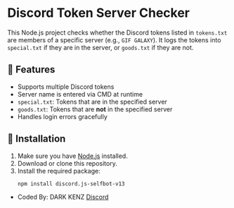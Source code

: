 # Discord Token Server Checker

This Node.js project checks whether the Discord tokens listed in `tokens.txt` are members of a specific server (e.g., `GIF GALAXY`). It logs the tokens into `special.txt` if they are in the server, or `goods.txt` if they are not.

## 🚀 Features

- Supports multiple Discord tokens
- Server name is entered via CMD at runtime
- `special.txt`: Tokens that are in the specified server
- `goods.txt`: Tokens that are **not** in the specified server
- Handles login errors gracefully

## 🔧 Installation

1. Make sure you have [Node.js](https://nodejs.org/) installed.
2. Download or clone this repository.
3. Install the required package:
   ```bash
   npm install discord.js-selfbot-v13


- Coded By: DARK KENZ
[Discord](https://discord.com/users/787475535483633684)

